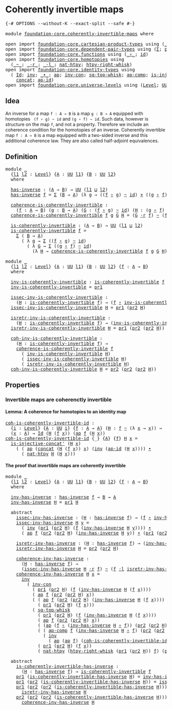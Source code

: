 # Coherently invertible maps

<pre class="Agda"><a id="39" class="Symbol">{-#</a> <a id="43" class="Keyword">OPTIONS</a> <a id="51" class="Pragma">--without-K</a> <a id="63" class="Pragma">--exact-split</a> <a id="77" class="Pragma">--safe</a> <a id="84" class="Symbol">#-}</a>

<a id="89" class="Keyword">module</a> <a id="96" href="foundation-core.coherently-invertible-maps.html" class="Module">foundation-core.coherently-invertible-maps</a> <a id="139" class="Keyword">where</a>

<a id="146" class="Keyword">open</a> <a id="151" class="Keyword">import</a> <a id="158" href="foundation-core.cartesian-product-types.html" class="Module">foundation-core.cartesian-product-types</a> <a id="198" class="Keyword">using</a> <a id="204" class="Symbol">(</a><a id="205" href="foundation-core.cartesian-product-types.html#577" class="Function Operator">_×_</a><a id="208" class="Symbol">)</a>
<a id="210" class="Keyword">open</a> <a id="215" class="Keyword">import</a> <a id="222" href="foundation-core.dependent-pair-types.html" class="Module">foundation-core.dependent-pair-types</a> <a id="259" class="Keyword">using</a> <a id="265" class="Symbol">(</a><a id="266" href="foundation-core.dependent-pair-types.html#502" class="Record">Σ</a><a id="267" class="Symbol">;</a> <a id="269" href="foundation-core.dependent-pair-types.html#575" class="InductiveConstructor">pair</a><a id="273" class="Symbol">;</a> <a id="275" href="foundation-core.dependent-pair-types.html#592" class="Field">pr1</a><a id="278" class="Symbol">;</a> <a id="280" href="foundation-core.dependent-pair-types.html#604" class="Field">pr2</a><a id="283" class="Symbol">)</a>
<a id="285" class="Keyword">open</a> <a id="290" class="Keyword">import</a> <a id="297" href="foundation-core.functions.html" class="Module">foundation-core.functions</a> <a id="323" class="Keyword">using</a> <a id="329" class="Symbol">(</a><a id="330" href="foundation-core.functions.html#407" class="Function Operator">_∘_</a><a id="333" class="Symbol">;</a> <a id="335" href="foundation-core.functions.html#309" class="Function">id</a><a id="337" class="Symbol">)</a>
<a id="339" class="Keyword">open</a> <a id="344" class="Keyword">import</a> <a id="351" href="foundation-core.homotopies.html" class="Module">foundation-core.homotopies</a> <a id="378" class="Keyword">using</a>
  <a id="386" class="Symbol">(</a><a id="387" href="foundation-core.homotopies.html#467" class="Function Operator">_~_</a><a id="390" class="Symbol">;</a> <a id="392" href="foundation-core.homotopies.html#1974" class="Function Operator">_·r_</a><a id="396" class="Symbol">;</a> <a id="398" href="foundation-core.homotopies.html#1768" class="Function Operator">_·l_</a><a id="402" class="Symbol">;</a> <a id="404" href="foundation-core.homotopies.html#3430" class="Function">nat-htpy</a><a id="412" class="Symbol">;</a> <a id="414" href="foundation-core.homotopies.html#1792" class="Function">htpy-right-whisk</a><a id="430" class="Symbol">)</a>
<a id="432" class="Keyword">open</a> <a id="437" class="Keyword">import</a> <a id="444" href="foundation-core.identity-types.html" class="Module">foundation-core.identity-types</a> <a id="475" class="Keyword">using</a>
  <a id="483" class="Symbol">(</a> <a id="485" href="foundation-core.identity-types.html#641" class="Datatype">Id</a><a id="487" class="Symbol">;</a> <a id="489" href="foundation-core.identity-types.html#1552" class="Function">inv</a><a id="492" class="Symbol">;</a> <a id="494" href="foundation-core.identity-types.html#1239" class="Function Operator">_∙_</a><a id="497" class="Symbol">;</a> <a id="499" href="foundation-core.identity-types.html#2853" class="Function">ap</a><a id="501" class="Symbol">;</a> <a id="503" href="foundation-core.identity-types.html#3421" class="Function">inv-con</a><a id="510" class="Symbol">;</a> <a id="512" href="foundation-core.identity-types.html#4261" class="Function">sq-top-whisk</a><a id="524" class="Symbol">;</a> <a id="526" href="foundation-core.identity-types.html#3117" class="Function">ap-comp</a><a id="533" class="Symbol">;</a> <a id="535" href="foundation-core.identity-types.html#2634" class="Function">is-injective-concat&#39;</a><a id="555" class="Symbol">;</a>
    <a id="561" href="foundation-core.identity-types.html#1302" class="Function">concat</a><a id="567" class="Symbol">;</a> <a id="569" href="foundation-core.identity-types.html#3018" class="Function">ap-id</a><a id="574" class="Symbol">)</a>
<a id="576" class="Keyword">open</a> <a id="581" class="Keyword">import</a> <a id="588" href="foundation-core.universe-levels.html" class="Module">foundation-core.universe-levels</a> <a id="620" class="Keyword">using</a> <a id="626" class="Symbol">(</a><a id="627" href="Agda.Primitive.html#597" class="Postulate">Level</a><a id="632" class="Symbol">;</a> <a id="634" href="foundation-core.universe-levels.html#222" class="Primitive">UU</a><a id="636" class="Symbol">;</a> <a id="638" href="Agda.Primitive.html#810" class="Primitive Operator">_⊔_</a><a id="641" class="Symbol">)</a>
</pre>
## Idea

An inverse for a map `f : A → B` is a map `g : B → A` equipped with homotopies `
(f ∘ g) ~ id` and `(g ∘ f) ~ id`. Such data, however is structure on the map `f`, and not a property. Therefore we include an coherence condition for the homotopies of an inverse. Coherently invertible map `f : A → B` is a map equipped with a two-sided inverse and this additional coherence law. They are also called half-adjoint equivalences.

## Definition

<pre class="Agda"><a id="1106" class="Keyword">module</a> <a id="1113" href="foundation-core.coherently-invertible-maps.html#1113" class="Module">_</a>
  <a id="1117" class="Symbol">{</a><a id="1118" href="foundation-core.coherently-invertible-maps.html#1118" class="Bound">l1</a> <a id="1121" href="foundation-core.coherently-invertible-maps.html#1121" class="Bound">l2</a> <a id="1124" class="Symbol">:</a> <a id="1126" href="Agda.Primitive.html#597" class="Postulate">Level</a><a id="1131" class="Symbol">}</a> <a id="1133" class="Symbol">{</a><a id="1134" href="foundation-core.coherently-invertible-maps.html#1134" class="Bound">A</a> <a id="1136" class="Symbol">:</a> <a id="1138" href="foundation-core.universe-levels.html#222" class="Primitive">UU</a> <a id="1141" href="foundation-core.coherently-invertible-maps.html#1118" class="Bound">l1</a><a id="1143" class="Symbol">}</a> <a id="1145" class="Symbol">{</a><a id="1146" href="foundation-core.coherently-invertible-maps.html#1146" class="Bound">B</a> <a id="1148" class="Symbol">:</a> <a id="1150" href="foundation-core.universe-levels.html#222" class="Primitive">UU</a> <a id="1153" href="foundation-core.coherently-invertible-maps.html#1121" class="Bound">l2</a><a id="1155" class="Symbol">}</a>
  <a id="1159" class="Keyword">where</a>

  <a id="1168" href="foundation-core.coherently-invertible-maps.html#1168" class="Function">has-inverse</a> <a id="1180" class="Symbol">:</a> <a id="1182" class="Symbol">(</a><a id="1183" href="foundation-core.coherently-invertible-maps.html#1134" class="Bound">A</a> <a id="1185" class="Symbol">→</a> <a id="1187" href="foundation-core.coherently-invertible-maps.html#1146" class="Bound">B</a><a id="1188" class="Symbol">)</a> <a id="1190" class="Symbol">→</a> <a id="1192" href="foundation-core.universe-levels.html#222" class="Primitive">UU</a> <a id="1195" class="Symbol">(</a><a id="1196" href="foundation-core.coherently-invertible-maps.html#1118" class="Bound">l1</a> <a id="1199" href="Agda.Primitive.html#810" class="Primitive Operator">⊔</a> <a id="1201" href="foundation-core.coherently-invertible-maps.html#1121" class="Bound">l2</a><a id="1203" class="Symbol">)</a>
  <a id="1207" href="foundation-core.coherently-invertible-maps.html#1168" class="Function">has-inverse</a> <a id="1219" href="foundation-core.coherently-invertible-maps.html#1219" class="Bound">f</a> <a id="1221" class="Symbol">=</a> <a id="1223" href="foundation-core.dependent-pair-types.html#502" class="Record">Σ</a> <a id="1225" class="Symbol">(</a><a id="1226" href="foundation-core.coherently-invertible-maps.html#1146" class="Bound">B</a> <a id="1228" class="Symbol">→</a> <a id="1230" href="foundation-core.coherently-invertible-maps.html#1134" class="Bound">A</a><a id="1231" class="Symbol">)</a> <a id="1233" class="Symbol">(λ</a> <a id="1236" href="foundation-core.coherently-invertible-maps.html#1236" class="Bound">g</a> <a id="1238" class="Symbol">→</a> <a id="1240" class="Symbol">((</a><a id="1242" href="foundation-core.coherently-invertible-maps.html#1219" class="Bound">f</a> <a id="1244" href="foundation-core.functions.html#407" class="Function Operator">∘</a> <a id="1246" href="foundation-core.coherently-invertible-maps.html#1236" class="Bound">g</a><a id="1247" class="Symbol">)</a> <a id="1249" href="foundation-core.homotopies.html#467" class="Function Operator">~</a> <a id="1251" href="foundation-core.functions.html#309" class="Function">id</a><a id="1253" class="Symbol">)</a> <a id="1255" href="foundation-core.cartesian-product-types.html#577" class="Function Operator">×</a> <a id="1257" class="Symbol">((</a><a id="1259" href="foundation-core.coherently-invertible-maps.html#1236" class="Bound">g</a> <a id="1261" href="foundation-core.functions.html#407" class="Function Operator">∘</a> <a id="1263" href="foundation-core.coherently-invertible-maps.html#1219" class="Bound">f</a><a id="1264" class="Symbol">)</a> <a id="1266" href="foundation-core.homotopies.html#467" class="Function Operator">~</a> <a id="1268" href="foundation-core.functions.html#309" class="Function">id</a><a id="1270" class="Symbol">))</a>
  
  <a id="1278" href="foundation-core.coherently-invertible-maps.html#1278" class="Function">coherence-is-coherently-invertible</a> <a id="1313" class="Symbol">:</a>
    <a id="1319" class="Symbol">(</a><a id="1320" href="foundation-core.coherently-invertible-maps.html#1320" class="Bound">f</a> <a id="1322" class="Symbol">:</a> <a id="1324" href="foundation-core.coherently-invertible-maps.html#1134" class="Bound">A</a> <a id="1326" class="Symbol">→</a> <a id="1328" href="foundation-core.coherently-invertible-maps.html#1146" class="Bound">B</a><a id="1329" class="Symbol">)</a> <a id="1331" class="Symbol">(</a><a id="1332" href="foundation-core.coherently-invertible-maps.html#1332" class="Bound">g</a> <a id="1334" class="Symbol">:</a> <a id="1336" href="foundation-core.coherently-invertible-maps.html#1146" class="Bound">B</a> <a id="1338" class="Symbol">→</a> <a id="1340" href="foundation-core.coherently-invertible-maps.html#1134" class="Bound">A</a><a id="1341" class="Symbol">)</a> <a id="1343" class="Symbol">(</a><a id="1344" href="foundation-core.coherently-invertible-maps.html#1344" class="Bound">G</a> <a id="1346" class="Symbol">:</a> <a id="1348" class="Symbol">(</a><a id="1349" href="foundation-core.coherently-invertible-maps.html#1320" class="Bound">f</a> <a id="1351" href="foundation-core.functions.html#407" class="Function Operator">∘</a> <a id="1353" href="foundation-core.coherently-invertible-maps.html#1332" class="Bound">g</a><a id="1354" class="Symbol">)</a> <a id="1356" href="foundation-core.homotopies.html#467" class="Function Operator">~</a> <a id="1358" href="foundation-core.functions.html#309" class="Function">id</a><a id="1360" class="Symbol">)</a> <a id="1362" class="Symbol">(</a><a id="1363" href="foundation-core.coherently-invertible-maps.html#1363" class="Bound">H</a> <a id="1365" class="Symbol">:</a> <a id="1367" class="Symbol">(</a><a id="1368" href="foundation-core.coherently-invertible-maps.html#1332" class="Bound">g</a> <a id="1370" href="foundation-core.functions.html#407" class="Function Operator">∘</a> <a id="1372" href="foundation-core.coherently-invertible-maps.html#1320" class="Bound">f</a><a id="1373" class="Symbol">)</a> <a id="1375" href="foundation-core.homotopies.html#467" class="Function Operator">~</a> <a id="1377" href="foundation-core.functions.html#309" class="Function">id</a><a id="1379" class="Symbol">)</a> <a id="1381" class="Symbol">→</a> <a id="1383" href="foundation-core.universe-levels.html#222" class="Primitive">UU</a> <a id="1386" class="Symbol">(</a><a id="1387" href="foundation-core.coherently-invertible-maps.html#1118" class="Bound">l1</a> <a id="1390" href="Agda.Primitive.html#810" class="Primitive Operator">⊔</a> <a id="1392" href="foundation-core.coherently-invertible-maps.html#1121" class="Bound">l2</a><a id="1394" class="Symbol">)</a>
  <a id="1398" href="foundation-core.coherently-invertible-maps.html#1278" class="Function">coherence-is-coherently-invertible</a> <a id="1433" href="foundation-core.coherently-invertible-maps.html#1433" class="Bound">f</a> <a id="1435" href="foundation-core.coherently-invertible-maps.html#1435" class="Bound">g</a> <a id="1437" href="foundation-core.coherently-invertible-maps.html#1437" class="Bound">G</a> <a id="1439" href="foundation-core.coherently-invertible-maps.html#1439" class="Bound">H</a> <a id="1441" class="Symbol">=</a> <a id="1443" class="Symbol">(</a><a id="1444" href="foundation-core.coherently-invertible-maps.html#1437" class="Bound">G</a> <a id="1446" href="foundation-core.homotopies.html#1974" class="Function Operator">·r</a> <a id="1449" href="foundation-core.coherently-invertible-maps.html#1433" class="Bound">f</a><a id="1450" class="Symbol">)</a> <a id="1452" href="foundation-core.homotopies.html#467" class="Function Operator">~</a> <a id="1454" class="Symbol">(</a><a id="1455" href="foundation-core.coherently-invertible-maps.html#1433" class="Bound">f</a> <a id="1457" href="foundation-core.homotopies.html#1768" class="Function Operator">·l</a> <a id="1460" href="foundation-core.coherently-invertible-maps.html#1439" class="Bound">H</a><a id="1461" class="Symbol">)</a>

  <a id="1466" href="foundation-core.coherently-invertible-maps.html#1466" class="Function">is-coherently-invertible</a> <a id="1491" class="Symbol">:</a> <a id="1493" class="Symbol">(</a><a id="1494" href="foundation-core.coherently-invertible-maps.html#1134" class="Bound">A</a> <a id="1496" class="Symbol">→</a> <a id="1498" href="foundation-core.coherently-invertible-maps.html#1146" class="Bound">B</a><a id="1499" class="Symbol">)</a> <a id="1501" class="Symbol">→</a> <a id="1503" href="foundation-core.universe-levels.html#222" class="Primitive">UU</a> <a id="1506" class="Symbol">(</a><a id="1507" href="foundation-core.coherently-invertible-maps.html#1118" class="Bound">l1</a> <a id="1510" href="Agda.Primitive.html#810" class="Primitive Operator">⊔</a> <a id="1512" href="foundation-core.coherently-invertible-maps.html#1121" class="Bound">l2</a><a id="1514" class="Symbol">)</a>
  <a id="1518" href="foundation-core.coherently-invertible-maps.html#1466" class="Function">is-coherently-invertible</a> <a id="1543" href="foundation-core.coherently-invertible-maps.html#1543" class="Bound">f</a> <a id="1545" class="Symbol">=</a>
    <a id="1551" href="foundation-core.dependent-pair-types.html#502" class="Record">Σ</a> <a id="1553" class="Symbol">(</a> <a id="1555" href="foundation-core.coherently-invertible-maps.html#1146" class="Bound">B</a> <a id="1557" class="Symbol">→</a> <a id="1559" href="foundation-core.coherently-invertible-maps.html#1134" class="Bound">A</a><a id="1560" class="Symbol">)</a>
      <a id="1568" class="Symbol">(</a> <a id="1570" class="Symbol">λ</a> <a id="1572" href="foundation-core.coherently-invertible-maps.html#1572" class="Bound">g</a> <a id="1574" class="Symbol">→</a> <a id="1576" href="foundation-core.dependent-pair-types.html#502" class="Record">Σ</a> <a id="1578" class="Symbol">((</a><a id="1580" href="foundation-core.coherently-invertible-maps.html#1543" class="Bound">f</a> <a id="1582" href="foundation-core.functions.html#407" class="Function Operator">∘</a> <a id="1584" href="foundation-core.coherently-invertible-maps.html#1572" class="Bound">g</a><a id="1585" class="Symbol">)</a> <a id="1587" href="foundation-core.homotopies.html#467" class="Function Operator">~</a> <a id="1589" href="foundation-core.functions.html#309" class="Function">id</a><a id="1591" class="Symbol">)</a>
        <a id="1601" class="Symbol">(</a> <a id="1603" class="Symbol">λ</a> <a id="1605" href="foundation-core.coherently-invertible-maps.html#1605" class="Bound">G</a> <a id="1607" class="Symbol">→</a> <a id="1609" href="foundation-core.dependent-pair-types.html#502" class="Record">Σ</a> <a id="1611" class="Symbol">((</a><a id="1613" href="foundation-core.coherently-invertible-maps.html#1572" class="Bound">g</a> <a id="1615" href="foundation-core.functions.html#407" class="Function Operator">∘</a> <a id="1617" href="foundation-core.coherently-invertible-maps.html#1543" class="Bound">f</a><a id="1618" class="Symbol">)</a> <a id="1620" href="foundation-core.homotopies.html#467" class="Function Operator">~</a> <a id="1622" href="foundation-core.functions.html#309" class="Function">id</a><a id="1624" class="Symbol">)</a>
          <a id="1636" class="Symbol">(λ</a> <a id="1639" href="foundation-core.coherently-invertible-maps.html#1639" class="Bound">H</a> <a id="1641" class="Symbol">→</a> <a id="1643" href="foundation-core.coherently-invertible-maps.html#1278" class="Function">coherence-is-coherently-invertible</a> <a id="1678" href="foundation-core.coherently-invertible-maps.html#1543" class="Bound">f</a> <a id="1680" href="foundation-core.coherently-invertible-maps.html#1572" class="Bound">g</a> <a id="1682" href="foundation-core.coherently-invertible-maps.html#1605" class="Bound">G</a> <a id="1684" href="foundation-core.coherently-invertible-maps.html#1639" class="Bound">H</a><a id="1685" class="Symbol">)))</a>

<a id="1690" class="Keyword">module</a> <a id="1697" href="foundation-core.coherently-invertible-maps.html#1697" class="Module">_</a>
  <a id="1701" class="Symbol">{</a><a id="1702" href="foundation-core.coherently-invertible-maps.html#1702" class="Bound">l1</a> <a id="1705" href="foundation-core.coherently-invertible-maps.html#1705" class="Bound">l2</a> <a id="1708" class="Symbol">:</a> <a id="1710" href="Agda.Primitive.html#597" class="Postulate">Level</a><a id="1715" class="Symbol">}</a> <a id="1717" class="Symbol">{</a><a id="1718" href="foundation-core.coherently-invertible-maps.html#1718" class="Bound">A</a> <a id="1720" class="Symbol">:</a> <a id="1722" href="foundation-core.universe-levels.html#222" class="Primitive">UU</a> <a id="1725" href="foundation-core.coherently-invertible-maps.html#1702" class="Bound">l1</a><a id="1727" class="Symbol">}</a> <a id="1729" class="Symbol">{</a><a id="1730" href="foundation-core.coherently-invertible-maps.html#1730" class="Bound">B</a> <a id="1732" class="Symbol">:</a> <a id="1734" href="foundation-core.universe-levels.html#222" class="Primitive">UU</a> <a id="1737" href="foundation-core.coherently-invertible-maps.html#1705" class="Bound">l2</a><a id="1739" class="Symbol">}</a> <a id="1741" class="Symbol">{</a><a id="1742" href="foundation-core.coherently-invertible-maps.html#1742" class="Bound">f</a> <a id="1744" class="Symbol">:</a> <a id="1746" href="foundation-core.coherently-invertible-maps.html#1718" class="Bound">A</a> <a id="1748" class="Symbol">→</a> <a id="1750" href="foundation-core.coherently-invertible-maps.html#1730" class="Bound">B</a><a id="1751" class="Symbol">}</a>
  <a id="1755" class="Keyword">where</a>

  <a id="1764" href="foundation-core.coherently-invertible-maps.html#1764" class="Function">inv-is-coherently-invertible</a> <a id="1793" class="Symbol">:</a> <a id="1795" href="foundation-core.coherently-invertible-maps.html#1466" class="Function">is-coherently-invertible</a> <a id="1820" href="foundation-core.coherently-invertible-maps.html#1742" class="Bound">f</a> <a id="1822" class="Symbol">→</a> <a id="1824" href="foundation-core.coherently-invertible-maps.html#1730" class="Bound">B</a> <a id="1826" class="Symbol">→</a> <a id="1828" href="foundation-core.coherently-invertible-maps.html#1718" class="Bound">A</a>
  <a id="1832" href="foundation-core.coherently-invertible-maps.html#1764" class="Function">inv-is-coherently-invertible</a> <a id="1861" class="Symbol">=</a> <a id="1863" href="foundation-core.dependent-pair-types.html#592" class="Field">pr1</a>

  <a id="1870" href="foundation-core.coherently-invertible-maps.html#1870" class="Function">issec-inv-is-coherently-invertible</a> <a id="1905" class="Symbol">:</a>
    <a id="1911" class="Symbol">(</a><a id="1912" href="foundation-core.coherently-invertible-maps.html#1912" class="Bound">H</a> <a id="1914" class="Symbol">:</a> <a id="1916" href="foundation-core.coherently-invertible-maps.html#1466" class="Function">is-coherently-invertible</a> <a id="1941" href="foundation-core.coherently-invertible-maps.html#1742" class="Bound">f</a><a id="1942" class="Symbol">)</a> <a id="1944" class="Symbol">→</a> <a id="1946" class="Symbol">(</a><a id="1947" href="foundation-core.coherently-invertible-maps.html#1742" class="Bound">f</a> <a id="1949" href="foundation-core.functions.html#407" class="Function Operator">∘</a> <a id="1951" href="foundation-core.coherently-invertible-maps.html#1764" class="Function">inv-is-coherently-invertible</a> <a id="1980" href="foundation-core.coherently-invertible-maps.html#1912" class="Bound">H</a><a id="1981" class="Symbol">)</a> <a id="1983" href="foundation-core.homotopies.html#467" class="Function Operator">~</a> <a id="1985" href="foundation-core.functions.html#309" class="Function">id</a>
  <a id="1990" href="foundation-core.coherently-invertible-maps.html#1870" class="Function">issec-inv-is-coherently-invertible</a> <a id="2025" href="foundation-core.coherently-invertible-maps.html#2025" class="Bound">H</a> <a id="2027" class="Symbol">=</a> <a id="2029" href="foundation-core.dependent-pair-types.html#592" class="Field">pr1</a> <a id="2033" class="Symbol">(</a><a id="2034" href="foundation-core.dependent-pair-types.html#604" class="Field">pr2</a> <a id="2038" href="foundation-core.coherently-invertible-maps.html#2025" class="Bound">H</a><a id="2039" class="Symbol">)</a>
  
  <a id="2046" href="foundation-core.coherently-invertible-maps.html#2046" class="Function">isretr-inv-is-coherently-invertible</a> <a id="2082" class="Symbol">:</a>
    <a id="2088" class="Symbol">(</a><a id="2089" href="foundation-core.coherently-invertible-maps.html#2089" class="Bound">H</a> <a id="2091" class="Symbol">:</a> <a id="2093" href="foundation-core.coherently-invertible-maps.html#1466" class="Function">is-coherently-invertible</a> <a id="2118" href="foundation-core.coherently-invertible-maps.html#1742" class="Bound">f</a><a id="2119" class="Symbol">)</a> <a id="2121" class="Symbol">→</a> <a id="2123" class="Symbol">(</a><a id="2124" href="foundation-core.coherently-invertible-maps.html#1764" class="Function">inv-is-coherently-invertible</a> <a id="2153" href="foundation-core.coherently-invertible-maps.html#2089" class="Bound">H</a> <a id="2155" href="foundation-core.functions.html#407" class="Function Operator">∘</a> <a id="2157" href="foundation-core.coherently-invertible-maps.html#1742" class="Bound">f</a><a id="2158" class="Symbol">)</a> <a id="2160" href="foundation-core.homotopies.html#467" class="Function Operator">~</a> <a id="2162" href="foundation-core.functions.html#309" class="Function">id</a>
  <a id="2167" href="foundation-core.coherently-invertible-maps.html#2046" class="Function">isretr-inv-is-coherently-invertible</a> <a id="2203" href="foundation-core.coherently-invertible-maps.html#2203" class="Bound">H</a> <a id="2205" class="Symbol">=</a> <a id="2207" href="foundation-core.dependent-pair-types.html#592" class="Field">pr1</a> <a id="2211" class="Symbol">(</a><a id="2212" href="foundation-core.dependent-pair-types.html#604" class="Field">pr2</a> <a id="2216" class="Symbol">(</a><a id="2217" href="foundation-core.dependent-pair-types.html#604" class="Field">pr2</a> <a id="2221" href="foundation-core.coherently-invertible-maps.html#2203" class="Bound">H</a><a id="2222" class="Symbol">))</a>

  <a id="2228" href="foundation-core.coherently-invertible-maps.html#2228" class="Function">coh-inv-is-coherently-invertible</a> <a id="2261" class="Symbol">:</a>
    <a id="2267" class="Symbol">(</a><a id="2268" href="foundation-core.coherently-invertible-maps.html#2268" class="Bound">H</a> <a id="2270" class="Symbol">:</a> <a id="2272" href="foundation-core.coherently-invertible-maps.html#1466" class="Function">is-coherently-invertible</a> <a id="2297" href="foundation-core.coherently-invertible-maps.html#1742" class="Bound">f</a><a id="2298" class="Symbol">)</a> <a id="2300" class="Symbol">→</a>
    <a id="2306" href="foundation-core.coherently-invertible-maps.html#1278" class="Function">coherence-is-coherently-invertible</a> <a id="2341" href="foundation-core.coherently-invertible-maps.html#1742" class="Bound">f</a>
      <a id="2349" class="Symbol">(</a> <a id="2351" href="foundation-core.coherently-invertible-maps.html#1764" class="Function">inv-is-coherently-invertible</a> <a id="2380" href="foundation-core.coherently-invertible-maps.html#2268" class="Bound">H</a><a id="2381" class="Symbol">)</a>
      <a id="2389" class="Symbol">(</a> <a id="2391" href="foundation-core.coherently-invertible-maps.html#1870" class="Function">issec-inv-is-coherently-invertible</a> <a id="2426" href="foundation-core.coherently-invertible-maps.html#2268" class="Bound">H</a><a id="2427" class="Symbol">)</a>
      <a id="2435" class="Symbol">(</a> <a id="2437" href="foundation-core.coherently-invertible-maps.html#2046" class="Function">isretr-inv-is-coherently-invertible</a> <a id="2473" href="foundation-core.coherently-invertible-maps.html#2268" class="Bound">H</a><a id="2474" class="Symbol">)</a>
  <a id="2478" href="foundation-core.coherently-invertible-maps.html#2228" class="Function">coh-inv-is-coherently-invertible</a> <a id="2511" href="foundation-core.coherently-invertible-maps.html#2511" class="Bound">H</a> <a id="2513" class="Symbol">=</a> <a id="2515" href="foundation-core.dependent-pair-types.html#604" class="Field">pr2</a> <a id="2519" class="Symbol">(</a><a id="2520" href="foundation-core.dependent-pair-types.html#604" class="Field">pr2</a> <a id="2524" class="Symbol">(</a><a id="2525" href="foundation-core.dependent-pair-types.html#604" class="Field">pr2</a> <a id="2529" href="foundation-core.coherently-invertible-maps.html#2511" class="Bound">H</a><a id="2530" class="Symbol">))</a>
</pre>
## Properties

### Invertible maps are coherenctly invertible

#### Lemma: A coherence for homotopies to an identity map

<pre class="Agda"><a id="coh-is-coherently-invertible-id"></a><a id="2668" href="foundation-core.coherently-invertible-maps.html#2668" class="Function">coh-is-coherently-invertible-id</a> <a id="2700" class="Symbol">:</a>
  <a id="2704" class="Symbol">{</a><a id="2705" href="foundation-core.coherently-invertible-maps.html#2705" class="Bound">i</a> <a id="2707" class="Symbol">:</a> <a id="2709" href="Agda.Primitive.html#597" class="Postulate">Level</a><a id="2714" class="Symbol">}</a> <a id="2716" class="Symbol">{</a><a id="2717" href="foundation-core.coherently-invertible-maps.html#2717" class="Bound">A</a> <a id="2719" class="Symbol">:</a> <a id="2721" href="foundation-core.universe-levels.html#222" class="Primitive">UU</a> <a id="2724" href="foundation-core.coherently-invertible-maps.html#2705" class="Bound">i</a><a id="2725" class="Symbol">}</a> <a id="2727" class="Symbol">{</a><a id="2728" href="foundation-core.coherently-invertible-maps.html#2728" class="Bound">f</a> <a id="2730" class="Symbol">:</a> <a id="2732" href="foundation-core.coherently-invertible-maps.html#2717" class="Bound">A</a> <a id="2734" class="Symbol">→</a> <a id="2736" href="foundation-core.coherently-invertible-maps.html#2717" class="Bound">A</a><a id="2737" class="Symbol">}</a> <a id="2739" class="Symbol">(</a><a id="2740" href="foundation-core.coherently-invertible-maps.html#2740" class="Bound">H</a> <a id="2742" class="Symbol">:</a> <a id="2744" href="foundation-core.coherently-invertible-maps.html#2728" class="Bound">f</a> <a id="2746" href="foundation-core.homotopies.html#467" class="Function Operator">~</a> <a id="2748" class="Symbol">(λ</a> <a id="2751" href="foundation-core.coherently-invertible-maps.html#2751" class="Bound">x</a> <a id="2753" class="Symbol">→</a> <a id="2755" href="foundation-core.coherently-invertible-maps.html#2751" class="Bound">x</a><a id="2756" class="Symbol">))</a> <a id="2759" class="Symbol">→</a>
  <a id="2763" class="Symbol">(</a><a id="2764" href="foundation-core.coherently-invertible-maps.html#2764" class="Bound">x</a> <a id="2766" class="Symbol">:</a> <a id="2768" href="foundation-core.coherently-invertible-maps.html#2717" class="Bound">A</a><a id="2769" class="Symbol">)</a> <a id="2771" class="Symbol">→</a> <a id="2773" href="foundation-core.identity-types.html#641" class="Datatype">Id</a> <a id="2776" class="Symbol">(</a><a id="2777" href="foundation-core.coherently-invertible-maps.html#2740" class="Bound">H</a> <a id="2779" class="Symbol">(</a><a id="2780" href="foundation-core.coherently-invertible-maps.html#2728" class="Bound">f</a> <a id="2782" href="foundation-core.coherently-invertible-maps.html#2764" class="Bound">x</a><a id="2783" class="Symbol">))</a> <a id="2786" class="Symbol">(</a><a id="2787" href="foundation-core.identity-types.html#2853" class="Function">ap</a> <a id="2790" href="foundation-core.coherently-invertible-maps.html#2728" class="Bound">f</a> <a id="2792" class="Symbol">(</a><a id="2793" href="foundation-core.coherently-invertible-maps.html#2740" class="Bound">H</a> <a id="2795" href="foundation-core.coherently-invertible-maps.html#2764" class="Bound">x</a><a id="2796" class="Symbol">))</a>
<a id="2799" href="foundation-core.coherently-invertible-maps.html#2668" class="Function">coh-is-coherently-invertible-id</a> <a id="2831" class="Symbol">{_}</a> <a id="2835" class="Symbol">{</a><a id="2836" href="foundation-core.coherently-invertible-maps.html#2836" class="Bound">A</a><a id="2837" class="Symbol">}</a> <a id="2839" class="Symbol">{</a><a id="2840" href="foundation-core.coherently-invertible-maps.html#2840" class="Bound">f</a><a id="2841" class="Symbol">}</a> <a id="2843" href="foundation-core.coherently-invertible-maps.html#2843" class="Bound">H</a> <a id="2845" href="foundation-core.coherently-invertible-maps.html#2845" class="Bound">x</a> <a id="2847" class="Symbol">=</a>
  <a id="2851" href="foundation-core.identity-types.html#2634" class="Function">is-injective-concat&#39;</a> <a id="2872" class="Symbol">(</a><a id="2873" href="foundation-core.coherently-invertible-maps.html#2843" class="Bound">H</a> <a id="2875" href="foundation-core.coherently-invertible-maps.html#2845" class="Bound">x</a><a id="2876" class="Symbol">)</a>
    <a id="2882" class="Symbol">(</a> <a id="2884" class="Symbol">(</a> <a id="2886" href="foundation-core.identity-types.html#2853" class="Function">ap</a> <a id="2889" class="Symbol">(</a><a id="2890" href="foundation-core.identity-types.html#1302" class="Function">concat</a> <a id="2897" class="Symbol">(</a><a id="2898" href="foundation-core.coherently-invertible-maps.html#2843" class="Bound">H</a> <a id="2900" class="Symbol">(</a><a id="2901" href="foundation-core.coherently-invertible-maps.html#2840" class="Bound">f</a> <a id="2903" href="foundation-core.coherently-invertible-maps.html#2845" class="Bound">x</a><a id="2904" class="Symbol">))</a> <a id="2907" href="foundation-core.coherently-invertible-maps.html#2845" class="Bound">x</a><a id="2908" class="Symbol">)</a> <a id="2910" class="Symbol">(</a><a id="2911" href="foundation-core.identity-types.html#1552" class="Function">inv</a> <a id="2915" class="Symbol">(</a><a id="2916" href="foundation-core.identity-types.html#3018" class="Function">ap-id</a> <a id="2922" class="Symbol">(</a><a id="2923" href="foundation-core.coherently-invertible-maps.html#2843" class="Bound">H</a> <a id="2925" href="foundation-core.coherently-invertible-maps.html#2845" class="Bound">x</a><a id="2926" class="Symbol">))))</a> <a id="2931" href="foundation-core.identity-types.html#1239" class="Function Operator">∙</a>
      <a id="2939" class="Symbol">(</a> <a id="2941" href="foundation-core.homotopies.html#3430" class="Function">nat-htpy</a> <a id="2950" href="foundation-core.coherently-invertible-maps.html#2843" class="Bound">H</a> <a id="2952" class="Symbol">(</a><a id="2953" href="foundation-core.coherently-invertible-maps.html#2843" class="Bound">H</a> <a id="2955" href="foundation-core.coherently-invertible-maps.html#2845" class="Bound">x</a><a id="2956" class="Symbol">)))</a>
</pre>
#### The proof that invertible maps are coherently invertible

<pre class="Agda"><a id="3036" class="Keyword">module</a> <a id="3043" href="foundation-core.coherently-invertible-maps.html#3043" class="Module">_</a>
  <a id="3047" class="Symbol">{</a><a id="3048" href="foundation-core.coherently-invertible-maps.html#3048" class="Bound">l1</a> <a id="3051" href="foundation-core.coherently-invertible-maps.html#3051" class="Bound">l2</a> <a id="3054" class="Symbol">:</a> <a id="3056" href="Agda.Primitive.html#597" class="Postulate">Level</a><a id="3061" class="Symbol">}</a> <a id="3063" class="Symbol">{</a><a id="3064" href="foundation-core.coherently-invertible-maps.html#3064" class="Bound">A</a> <a id="3066" class="Symbol">:</a> <a id="3068" href="foundation-core.universe-levels.html#222" class="Primitive">UU</a> <a id="3071" href="foundation-core.coherently-invertible-maps.html#3048" class="Bound">l1</a><a id="3073" class="Symbol">}</a> <a id="3075" class="Symbol">{</a><a id="3076" href="foundation-core.coherently-invertible-maps.html#3076" class="Bound">B</a> <a id="3078" class="Symbol">:</a> <a id="3080" href="foundation-core.universe-levels.html#222" class="Primitive">UU</a> <a id="3083" href="foundation-core.coherently-invertible-maps.html#3051" class="Bound">l2</a><a id="3085" class="Symbol">}</a> <a id="3087" class="Symbol">{</a><a id="3088" href="foundation-core.coherently-invertible-maps.html#3088" class="Bound">f</a> <a id="3090" class="Symbol">:</a> <a id="3092" href="foundation-core.coherently-invertible-maps.html#3064" class="Bound">A</a> <a id="3094" class="Symbol">→</a> <a id="3096" href="foundation-core.coherently-invertible-maps.html#3076" class="Bound">B</a><a id="3097" class="Symbol">}</a>
  <a id="3101" class="Keyword">where</a>
  
  <a id="3112" href="foundation-core.coherently-invertible-maps.html#3112" class="Function">inv-has-inverse</a> <a id="3128" class="Symbol">:</a> <a id="3130" href="foundation-core.coherently-invertible-maps.html#1168" class="Function">has-inverse</a> <a id="3142" href="foundation-core.coherently-invertible-maps.html#3088" class="Bound">f</a> <a id="3144" class="Symbol">→</a> <a id="3146" href="foundation-core.coherently-invertible-maps.html#3076" class="Bound">B</a> <a id="3148" class="Symbol">→</a> <a id="3150" href="foundation-core.coherently-invertible-maps.html#3064" class="Bound">A</a>
  <a id="3154" href="foundation-core.coherently-invertible-maps.html#3112" class="Function">inv-has-inverse</a> <a id="3170" href="foundation-core.coherently-invertible-maps.html#3170" class="Bound">H</a> <a id="3172" class="Symbol">=</a> <a id="3174" href="foundation-core.dependent-pair-types.html#592" class="Field">pr1</a> <a id="3178" href="foundation-core.coherently-invertible-maps.html#3170" class="Bound">H</a>

  <a id="3183" class="Keyword">abstract</a>
    <a id="3196" href="foundation-core.coherently-invertible-maps.html#3196" class="Function">issec-inv-has-inverse</a> <a id="3218" class="Symbol">:</a> <a id="3220" class="Symbol">(</a><a id="3221" href="foundation-core.coherently-invertible-maps.html#3221" class="Bound">H</a> <a id="3223" class="Symbol">:</a> <a id="3225" href="foundation-core.coherently-invertible-maps.html#1168" class="Function">has-inverse</a> <a id="3237" href="foundation-core.coherently-invertible-maps.html#3088" class="Bound">f</a><a id="3238" class="Symbol">)</a> <a id="3240" class="Symbol">→</a> <a id="3242" class="Symbol">(</a><a id="3243" href="foundation-core.coherently-invertible-maps.html#3088" class="Bound">f</a> <a id="3245" href="foundation-core.functions.html#407" class="Function Operator">∘</a> <a id="3247" href="foundation-core.coherently-invertible-maps.html#3112" class="Function">inv-has-inverse</a> <a id="3263" href="foundation-core.coherently-invertible-maps.html#3221" class="Bound">H</a><a id="3264" class="Symbol">)</a> <a id="3266" href="foundation-core.homotopies.html#467" class="Function Operator">~</a> <a id="3268" href="foundation-core.functions.html#309" class="Function">id</a>
    <a id="3275" href="foundation-core.coherently-invertible-maps.html#3196" class="Function">issec-inv-has-inverse</a> <a id="3297" href="foundation-core.coherently-invertible-maps.html#3297" class="Bound">H</a> <a id="3299" href="foundation-core.coherently-invertible-maps.html#3299" class="Bound">y</a> <a id="3301" class="Symbol">=</a>
      <a id="3309" class="Symbol">(</a> <a id="3311" href="foundation-core.identity-types.html#1552" class="Function">inv</a> <a id="3315" class="Symbol">(</a><a id="3316" href="foundation-core.dependent-pair-types.html#592" class="Field">pr1</a> <a id="3320" class="Symbol">(</a><a id="3321" href="foundation-core.dependent-pair-types.html#604" class="Field">pr2</a> <a id="3325" href="foundation-core.coherently-invertible-maps.html#3297" class="Bound">H</a><a id="3326" class="Symbol">)</a> <a id="3328" class="Symbol">(</a><a id="3329" href="foundation-core.coherently-invertible-maps.html#3088" class="Bound">f</a> <a id="3331" class="Symbol">(</a><a id="3332" href="foundation-core.coherently-invertible-maps.html#3112" class="Function">inv-has-inverse</a> <a id="3348" href="foundation-core.coherently-invertible-maps.html#3297" class="Bound">H</a> <a id="3350" href="foundation-core.coherently-invertible-maps.html#3299" class="Bound">y</a><a id="3351" class="Symbol">))))</a> <a id="3356" href="foundation-core.identity-types.html#1239" class="Function Operator">∙</a>
      <a id="3364" class="Symbol">(</a> <a id="3366" href="foundation-core.identity-types.html#2853" class="Function">ap</a> <a id="3369" href="foundation-core.coherently-invertible-maps.html#3088" class="Bound">f</a> <a id="3371" class="Symbol">(</a><a id="3372" href="foundation-core.dependent-pair-types.html#604" class="Field">pr2</a> <a id="3376" class="Symbol">(</a><a id="3377" href="foundation-core.dependent-pair-types.html#604" class="Field">pr2</a> <a id="3381" href="foundation-core.coherently-invertible-maps.html#3297" class="Bound">H</a><a id="3382" class="Symbol">)</a> <a id="3384" class="Symbol">(</a><a id="3385" href="foundation-core.coherently-invertible-maps.html#3112" class="Function">inv-has-inverse</a> <a id="3401" href="foundation-core.coherently-invertible-maps.html#3297" class="Bound">H</a> <a id="3403" href="foundation-core.coherently-invertible-maps.html#3299" class="Bound">y</a><a id="3404" class="Symbol">))</a> <a id="3407" href="foundation-core.identity-types.html#1239" class="Function Operator">∙</a> <a id="3409" class="Symbol">(</a><a id="3410" href="foundation-core.dependent-pair-types.html#592" class="Field">pr1</a> <a id="3414" class="Symbol">(</a><a id="3415" href="foundation-core.dependent-pair-types.html#604" class="Field">pr2</a> <a id="3419" href="foundation-core.coherently-invertible-maps.html#3297" class="Bound">H</a><a id="3420" class="Symbol">)</a> <a id="3422" href="foundation-core.coherently-invertible-maps.html#3299" class="Bound">y</a><a id="3423" class="Symbol">))</a>
  
    <a id="3433" href="foundation-core.coherently-invertible-maps.html#3433" class="Function">isretr-inv-has-inverse</a> <a id="3456" class="Symbol">:</a> <a id="3458" class="Symbol">(</a><a id="3459" href="foundation-core.coherently-invertible-maps.html#3459" class="Bound">H</a> <a id="3461" class="Symbol">:</a> <a id="3463" href="foundation-core.coherently-invertible-maps.html#1168" class="Function">has-inverse</a> <a id="3475" href="foundation-core.coherently-invertible-maps.html#3088" class="Bound">f</a><a id="3476" class="Symbol">)</a> <a id="3478" class="Symbol">→</a> <a id="3480" class="Symbol">(</a><a id="3481" href="foundation-core.coherently-invertible-maps.html#3112" class="Function">inv-has-inverse</a> <a id="3497" href="foundation-core.coherently-invertible-maps.html#3459" class="Bound">H</a> <a id="3499" href="foundation-core.functions.html#407" class="Function Operator">∘</a> <a id="3501" href="foundation-core.coherently-invertible-maps.html#3088" class="Bound">f</a><a id="3502" class="Symbol">)</a> <a id="3504" href="foundation-core.homotopies.html#467" class="Function Operator">~</a> <a id="3506" href="foundation-core.functions.html#309" class="Function">id</a>
    <a id="3513" href="foundation-core.coherently-invertible-maps.html#3433" class="Function">isretr-inv-has-inverse</a> <a id="3536" href="foundation-core.coherently-invertible-maps.html#3536" class="Bound">H</a> <a id="3538" class="Symbol">=</a> <a id="3540" href="foundation-core.dependent-pair-types.html#604" class="Field">pr2</a> <a id="3544" class="Symbol">(</a><a id="3545" href="foundation-core.dependent-pair-types.html#604" class="Field">pr2</a> <a id="3549" href="foundation-core.coherently-invertible-maps.html#3536" class="Bound">H</a><a id="3550" class="Symbol">)</a>
  
    <a id="3559" href="foundation-core.coherently-invertible-maps.html#3559" class="Function">coherence-inv-has-inverse</a> <a id="3585" class="Symbol">:</a>
      <a id="3593" class="Symbol">(</a><a id="3594" href="foundation-core.coherently-invertible-maps.html#3594" class="Bound">H</a> <a id="3596" class="Symbol">:</a> <a id="3598" href="foundation-core.coherently-invertible-maps.html#1168" class="Function">has-inverse</a> <a id="3610" href="foundation-core.coherently-invertible-maps.html#3088" class="Bound">f</a><a id="3611" class="Symbol">)</a> <a id="3613" class="Symbol">→</a>
      <a id="3621" class="Symbol">(</a><a id="3622" href="foundation-core.coherently-invertible-maps.html#3196" class="Function">issec-inv-has-inverse</a> <a id="3644" href="foundation-core.coherently-invertible-maps.html#3594" class="Bound">H</a> <a id="3646" href="foundation-core.homotopies.html#1974" class="Function Operator">·r</a> <a id="3649" href="foundation-core.coherently-invertible-maps.html#3088" class="Bound">f</a><a id="3650" class="Symbol">)</a> <a id="3652" href="foundation-core.homotopies.html#467" class="Function Operator">~</a> <a id="3654" class="Symbol">(</a><a id="3655" href="foundation-core.coherently-invertible-maps.html#3088" class="Bound">f</a> <a id="3657" href="foundation-core.homotopies.html#1768" class="Function Operator">·l</a> <a id="3660" href="foundation-core.coherently-invertible-maps.html#3433" class="Function">isretr-inv-has-inverse</a> <a id="3683" href="foundation-core.coherently-invertible-maps.html#3594" class="Bound">H</a><a id="3684" class="Symbol">)</a>
    <a id="3690" href="foundation-core.coherently-invertible-maps.html#3559" class="Function">coherence-inv-has-inverse</a> <a id="3716" href="foundation-core.coherently-invertible-maps.html#3716" class="Bound">H</a> <a id="3718" href="foundation-core.coherently-invertible-maps.html#3718" class="Bound">x</a> <a id="3720" class="Symbol">=</a>
      <a id="3728" href="foundation-core.identity-types.html#1552" class="Function">inv</a>
        <a id="3740" class="Symbol">(</a> <a id="3742" href="foundation-core.identity-types.html#3421" class="Function">inv-con</a>
          <a id="3760" class="Symbol">(</a> <a id="3762" href="foundation-core.dependent-pair-types.html#592" class="Field">pr1</a> <a id="3766" class="Symbol">(</a><a id="3767" href="foundation-core.dependent-pair-types.html#604" class="Field">pr2</a> <a id="3771" href="foundation-core.coherently-invertible-maps.html#3716" class="Bound">H</a><a id="3772" class="Symbol">)</a> <a id="3774" class="Symbol">(</a><a id="3775" href="foundation-core.coherently-invertible-maps.html#3088" class="Bound">f</a> <a id="3777" class="Symbol">(</a><a id="3778" href="foundation-core.coherently-invertible-maps.html#3112" class="Function">inv-has-inverse</a> <a id="3794" href="foundation-core.coherently-invertible-maps.html#3716" class="Bound">H</a> <a id="3796" class="Symbol">(</a><a id="3797" href="foundation-core.coherently-invertible-maps.html#3088" class="Bound">f</a> <a id="3799" href="foundation-core.coherently-invertible-maps.html#3718" class="Bound">x</a><a id="3800" class="Symbol">))))</a>
          <a id="3815" class="Symbol">(</a> <a id="3817" href="foundation-core.identity-types.html#2853" class="Function">ap</a> <a id="3820" href="foundation-core.coherently-invertible-maps.html#3088" class="Bound">f</a> <a id="3822" class="Symbol">(</a><a id="3823" href="foundation-core.dependent-pair-types.html#604" class="Field">pr2</a> <a id="3827" class="Symbol">(</a><a id="3828" href="foundation-core.dependent-pair-types.html#604" class="Field">pr2</a> <a id="3832" href="foundation-core.coherently-invertible-maps.html#3716" class="Bound">H</a><a id="3833" class="Symbol">)</a> <a id="3835" href="foundation-core.coherently-invertible-maps.html#3718" class="Bound">x</a><a id="3836" class="Symbol">))</a>
          <a id="3849" class="Symbol">(</a> <a id="3851" class="Symbol">(</a> <a id="3853" href="foundation-core.identity-types.html#2853" class="Function">ap</a> <a id="3856" href="foundation-core.coherently-invertible-maps.html#3088" class="Bound">f</a> <a id="3858" class="Symbol">(</a><a id="3859" href="foundation-core.dependent-pair-types.html#604" class="Field">pr2</a> <a id="3863" class="Symbol">(</a><a id="3864" href="foundation-core.dependent-pair-types.html#604" class="Field">pr2</a> <a id="3868" href="foundation-core.coherently-invertible-maps.html#3716" class="Bound">H</a><a id="3869" class="Symbol">)</a> <a id="3871" class="Symbol">(</a><a id="3872" href="foundation-core.coherently-invertible-maps.html#3112" class="Function">inv-has-inverse</a> <a id="3888" href="foundation-core.coherently-invertible-maps.html#3716" class="Bound">H</a> <a id="3890" class="Symbol">(</a><a id="3891" href="foundation-core.coherently-invertible-maps.html#3088" class="Bound">f</a> <a id="3893" href="foundation-core.coherently-invertible-maps.html#3718" class="Bound">x</a><a id="3894" class="Symbol">))))</a> <a id="3899" href="foundation-core.identity-types.html#1239" class="Function Operator">∙</a>
            <a id="3913" class="Symbol">(</a> <a id="3915" href="foundation-core.dependent-pair-types.html#592" class="Field">pr1</a> <a id="3919" class="Symbol">(</a><a id="3920" href="foundation-core.dependent-pair-types.html#604" class="Field">pr2</a> <a id="3924" href="foundation-core.coherently-invertible-maps.html#3716" class="Bound">H</a><a id="3925" class="Symbol">)</a> <a id="3927" class="Symbol">(</a><a id="3928" href="foundation-core.coherently-invertible-maps.html#3088" class="Bound">f</a> <a id="3930" href="foundation-core.coherently-invertible-maps.html#3718" class="Bound">x</a><a id="3931" class="Symbol">)))</a>
          <a id="3945" class="Symbol">(</a> <a id="3947" href="foundation-core.identity-types.html#4261" class="Function">sq-top-whisk</a>
            <a id="3972" class="Symbol">(</a> <a id="3974" href="foundation-core.dependent-pair-types.html#592" class="Field">pr1</a> <a id="3978" class="Symbol">(</a><a id="3979" href="foundation-core.dependent-pair-types.html#604" class="Field">pr2</a> <a id="3983" href="foundation-core.coherently-invertible-maps.html#3716" class="Bound">H</a><a id="3984" class="Symbol">)</a> <a id="3986" class="Symbol">(</a><a id="3987" href="foundation-core.coherently-invertible-maps.html#3088" class="Bound">f</a> <a id="3989" class="Symbol">(</a><a id="3990" href="foundation-core.coherently-invertible-maps.html#3112" class="Function">inv-has-inverse</a> <a id="4006" href="foundation-core.coherently-invertible-maps.html#3716" class="Bound">H</a> <a id="4008" class="Symbol">(</a><a id="4009" href="foundation-core.coherently-invertible-maps.html#3088" class="Bound">f</a> <a id="4011" href="foundation-core.coherently-invertible-maps.html#3718" class="Bound">x</a><a id="4012" class="Symbol">))))</a>
            <a id="4029" class="Symbol">(</a> <a id="4031" href="foundation-core.identity-types.html#2853" class="Function">ap</a> <a id="4034" href="foundation-core.coherently-invertible-maps.html#3088" class="Bound">f</a> <a id="4036" class="Symbol">(</a><a id="4037" href="foundation-core.dependent-pair-types.html#604" class="Field">pr2</a> <a id="4041" class="Symbol">(</a><a id="4042" href="foundation-core.dependent-pair-types.html#604" class="Field">pr2</a> <a id="4046" href="foundation-core.coherently-invertible-maps.html#3716" class="Bound">H</a><a id="4047" class="Symbol">)</a> <a id="4049" href="foundation-core.coherently-invertible-maps.html#3718" class="Bound">x</a><a id="4050" class="Symbol">))</a>
            <a id="4065" class="Symbol">(</a> <a id="4067" class="Symbol">(</a><a id="4068" href="foundation-core.identity-types.html#2853" class="Function">ap</a> <a id="4071" class="Symbol">(</a><a id="4072" href="foundation-core.coherently-invertible-maps.html#3088" class="Bound">f</a> <a id="4074" href="foundation-core.functions.html#407" class="Function Operator">∘</a> <a id="4076" class="Symbol">(</a><a id="4077" href="foundation-core.coherently-invertible-maps.html#3112" class="Function">inv-has-inverse</a> <a id="4093" href="foundation-core.coherently-invertible-maps.html#3716" class="Bound">H</a> <a id="4095" href="foundation-core.functions.html#407" class="Function Operator">∘</a> <a id="4097" href="foundation-core.coherently-invertible-maps.html#3088" class="Bound">f</a><a id="4098" class="Symbol">))</a> <a id="4101" class="Symbol">(</a><a id="4102" href="foundation-core.dependent-pair-types.html#604" class="Field">pr2</a> <a id="4106" class="Symbol">(</a><a id="4107" href="foundation-core.dependent-pair-types.html#604" class="Field">pr2</a> <a id="4111" href="foundation-core.coherently-invertible-maps.html#3716" class="Bound">H</a><a id="4112" class="Symbol">)</a> <a id="4114" href="foundation-core.coherently-invertible-maps.html#3718" class="Bound">x</a><a id="4115" class="Symbol">)))</a>
            <a id="4131" class="Symbol">(</a> <a id="4133" class="Symbol">(</a> <a id="4135" href="foundation-core.identity-types.html#3117" class="Function">ap-comp</a> <a id="4143" href="foundation-core.coherently-invertible-maps.html#3088" class="Bound">f</a> <a id="4145" class="Symbol">(</a><a id="4146" href="foundation-core.coherently-invertible-maps.html#3112" class="Function">inv-has-inverse</a> <a id="4162" href="foundation-core.coherently-invertible-maps.html#3716" class="Bound">H</a> <a id="4164" href="foundation-core.functions.html#407" class="Function Operator">∘</a> <a id="4166" href="foundation-core.coherently-invertible-maps.html#3088" class="Bound">f</a><a id="4167" class="Symbol">)</a> <a id="4169" class="Symbol">(</a><a id="4170" href="foundation-core.dependent-pair-types.html#604" class="Field">pr2</a> <a id="4174" class="Symbol">(</a><a id="4175" href="foundation-core.dependent-pair-types.html#604" class="Field">pr2</a> <a id="4179" href="foundation-core.coherently-invertible-maps.html#3716" class="Bound">H</a><a id="4180" class="Symbol">)</a> <a id="4182" href="foundation-core.coherently-invertible-maps.html#3718" class="Bound">x</a><a id="4183" class="Symbol">))</a> <a id="4186" href="foundation-core.identity-types.html#1239" class="Function Operator">∙</a>
              <a id="4202" class="Symbol">(</a> <a id="4204" href="foundation-core.identity-types.html#1552" class="Function">inv</a>
                <a id="4224" class="Symbol">(</a> <a id="4226" href="foundation-core.identity-types.html#2853" class="Function">ap</a> <a id="4229" class="Symbol">(</a><a id="4230" href="foundation-core.identity-types.html#2853" class="Function">ap</a> <a id="4233" href="foundation-core.coherently-invertible-maps.html#3088" class="Bound">f</a><a id="4234" class="Symbol">)</a> <a id="4236" class="Symbol">(</a><a id="4237" href="foundation-core.coherently-invertible-maps.html#2668" class="Function">coh-is-coherently-invertible-id</a> <a id="4269" class="Symbol">(</a><a id="4270" href="foundation-core.dependent-pair-types.html#604" class="Field">pr2</a> <a id="4274" class="Symbol">(</a><a id="4275" href="foundation-core.dependent-pair-types.html#604" class="Field">pr2</a> <a id="4279" href="foundation-core.coherently-invertible-maps.html#3716" class="Bound">H</a><a id="4280" class="Symbol">))</a> <a id="4283" href="foundation-core.coherently-invertible-maps.html#3718" class="Bound">x</a><a id="4284" class="Symbol">))))</a>
            <a id="4301" class="Symbol">(</a> <a id="4303" href="foundation-core.dependent-pair-types.html#592" class="Field">pr1</a> <a id="4307" class="Symbol">(</a><a id="4308" href="foundation-core.dependent-pair-types.html#604" class="Field">pr2</a> <a id="4312" href="foundation-core.coherently-invertible-maps.html#3716" class="Bound">H</a><a id="4313" class="Symbol">)</a> <a id="4315" class="Symbol">(</a><a id="4316" href="foundation-core.coherently-invertible-maps.html#3088" class="Bound">f</a> <a id="4318" href="foundation-core.coherently-invertible-maps.html#3718" class="Bound">x</a><a id="4319" class="Symbol">))</a>
            <a id="4334" class="Symbol">(</a> <a id="4336" href="foundation-core.homotopies.html#3430" class="Function">nat-htpy</a> <a id="4345" class="Symbol">(</a><a id="4346" href="foundation-core.homotopies.html#1792" class="Function">htpy-right-whisk</a> <a id="4363" class="Symbol">(</a><a id="4364" href="foundation-core.dependent-pair-types.html#592" class="Field">pr1</a> <a id="4368" class="Symbol">(</a><a id="4369" href="foundation-core.dependent-pair-types.html#604" class="Field">pr2</a> <a id="4373" href="foundation-core.coherently-invertible-maps.html#3716" class="Bound">H</a><a id="4374" class="Symbol">))</a> <a id="4377" href="foundation-core.coherently-invertible-maps.html#3088" class="Bound">f</a><a id="4378" class="Symbol">)</a> <a id="4380" class="Symbol">(</a><a id="4381" href="foundation-core.dependent-pair-types.html#604" class="Field">pr2</a> <a id="4385" class="Symbol">(</a><a id="4386" href="foundation-core.dependent-pair-types.html#604" class="Field">pr2</a> <a id="4390" href="foundation-core.coherently-invertible-maps.html#3716" class="Bound">H</a><a id="4391" class="Symbol">)</a> <a id="4393" href="foundation-core.coherently-invertible-maps.html#3718" class="Bound">x</a><a id="4394" class="Symbol">))))</a>

  <a id="4402" class="Keyword">abstract</a>
    <a id="4415" href="foundation-core.coherently-invertible-maps.html#4415" class="Function">is-coherently-invertible-has-inverse</a> <a id="4452" class="Symbol">:</a>
      <a id="4460" class="Symbol">(</a><a id="4461" href="foundation-core.coherently-invertible-maps.html#4461" class="Bound">H</a> <a id="4463" class="Symbol">:</a> <a id="4465" href="foundation-core.coherently-invertible-maps.html#1168" class="Function">has-inverse</a> <a id="4477" href="foundation-core.coherently-invertible-maps.html#3088" class="Bound">f</a><a id="4478" class="Symbol">)</a> <a id="4480" class="Symbol">→</a> <a id="4482" href="foundation-core.coherently-invertible-maps.html#1466" class="Function">is-coherently-invertible</a> <a id="4507" href="foundation-core.coherently-invertible-maps.html#3088" class="Bound">f</a>
    <a id="4513" href="foundation-core.dependent-pair-types.html#592" class="Field">pr1</a> <a id="4517" class="Symbol">(</a><a id="4518" href="foundation-core.coherently-invertible-maps.html#4415" class="Function">is-coherently-invertible-has-inverse</a> <a id="4555" href="foundation-core.coherently-invertible-maps.html#4555" class="Bound">H</a><a id="4556" class="Symbol">)</a> <a id="4558" class="Symbol">=</a> <a id="4560" href="foundation-core.coherently-invertible-maps.html#3112" class="Function">inv-has-inverse</a> <a id="4576" href="foundation-core.coherently-invertible-maps.html#4555" class="Bound">H</a>
    <a id="4582" href="foundation-core.dependent-pair-types.html#592" class="Field">pr1</a> <a id="4586" class="Symbol">(</a><a id="4587" href="foundation-core.dependent-pair-types.html#604" class="Field">pr2</a> <a id="4591" class="Symbol">(</a><a id="4592" href="foundation-core.coherently-invertible-maps.html#4415" class="Function">is-coherently-invertible-has-inverse</a> <a id="4629" href="foundation-core.coherently-invertible-maps.html#4629" class="Bound">H</a><a id="4630" class="Symbol">))</a> <a id="4633" class="Symbol">=</a> <a id="4635" href="foundation-core.coherently-invertible-maps.html#3196" class="Function">issec-inv-has-inverse</a> <a id="4657" href="foundation-core.coherently-invertible-maps.html#4629" class="Bound">H</a>
    <a id="4663" href="foundation-core.dependent-pair-types.html#592" class="Field">pr1</a> <a id="4667" class="Symbol">(</a><a id="4668" href="foundation-core.dependent-pair-types.html#604" class="Field">pr2</a> <a id="4672" class="Symbol">(</a><a id="4673" href="foundation-core.dependent-pair-types.html#604" class="Field">pr2</a> <a id="4677" class="Symbol">(</a><a id="4678" href="foundation-core.coherently-invertible-maps.html#4415" class="Function">is-coherently-invertible-has-inverse</a> <a id="4715" href="foundation-core.coherently-invertible-maps.html#4715" class="Bound">H</a><a id="4716" class="Symbol">)))</a> <a id="4720" class="Symbol">=</a>
      <a id="4728" href="foundation-core.coherently-invertible-maps.html#3433" class="Function">isretr-inv-has-inverse</a> <a id="4751" href="foundation-core.coherently-invertible-maps.html#4715" class="Bound">H</a>
    <a id="4757" href="foundation-core.dependent-pair-types.html#604" class="Field">pr2</a> <a id="4761" class="Symbol">(</a><a id="4762" href="foundation-core.dependent-pair-types.html#604" class="Field">pr2</a> <a id="4766" class="Symbol">(</a><a id="4767" href="foundation-core.dependent-pair-types.html#604" class="Field">pr2</a> <a id="4771" class="Symbol">(</a><a id="4772" href="foundation-core.coherently-invertible-maps.html#4415" class="Function">is-coherently-invertible-has-inverse</a> <a id="4809" href="foundation-core.coherently-invertible-maps.html#4809" class="Bound">H</a><a id="4810" class="Symbol">)))</a> <a id="4814" class="Symbol">=</a>
      <a id="4822" href="foundation-core.coherently-invertible-maps.html#3559" class="Function">coherence-inv-has-inverse</a> <a id="4848" href="foundation-core.coherently-invertible-maps.html#4809" class="Bound">H</a>
</pre>